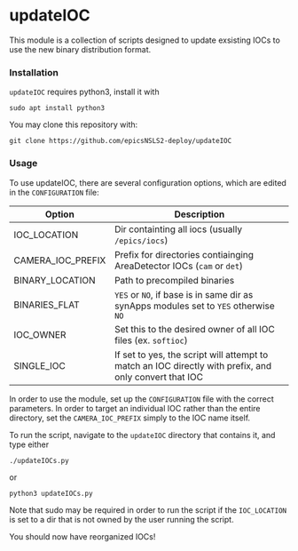 # updateIOC

This module is a collection of scripts designed to update exsisting IOCs to use the new binary distribution format.

### Installation

`updateIOC` requires python3, install it with
```
sudo apt install python3
```
You may clone this repository with:
```
git clone https://github.com/epicsNSLS2-deploy/updateIOC
```

### Usage

To use updateIOC, there are several configuration options, which are edited in the `CONFIGURATION` file:

Option  |   Description
-------|----------------
IOC_LOCATION | Dir containting all iocs (usually `/epics/iocs`)
CAMERA_IOC_PREFIX | Prefix for directories contiainging AreaDetector IOCs (`cam` or `det`)
BINARY_LOCATION | Path to precompiled binaries
BINARIES_FLAT | `YES` or `NO`, if base is in same dir as synApps modules set to `YES` otherwise `NO`
IOC_OWNER | Set this to the desired owner of all IOC files (ex. `softioc`)
SINGLE_IOC | If set to yes, the script will attempt to match an IOC directly with prefix, and only convert that IOC

In order to use the module, set up the `CONFIGURATION` file with the correct parameters. In order to target an individual IOC rather than the entire directory, set the `CAMERA_IOC_PREFIX` simply to the IOC name itself. 

To run the script, navigate to the `updateIOC` directory that contains it, and type either
```
./updateIOCs.py
```
or
```
python3 updateIOCs.py
```
Note that sudo may be required in order to run the script if the `IOC_LOCATION` is set to a dir that is not owned by the user running the script.

You should now have reorganized IOCs!
